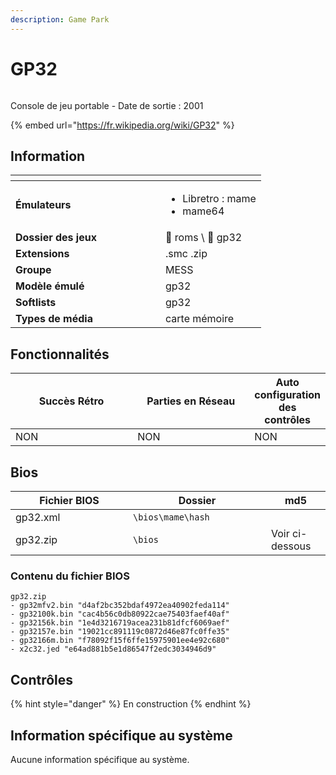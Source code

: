 ```yaml
---
description: Game Park
---
```


# GP32

<div align="left">

<figure><img src="https://github.com/fabricecaruso/es-theme-carbon/blob/master/art/logos/gp32.png?raw=true" alt=""><figcaption></figcaption></figure>

</div>

Console de jeu portable - Date de sortie : 2001

{% embed url="https://fr.wikipedia.org/wiki/GP32" %}

## Information

<table data-header-hidden><thead><tr><th width="224"></th><th></th></tr></thead><tbody><tr><td><strong>Émulateurs</strong></td><td><ul><li>Libretro : mame</li><li>mame64</li></ul></td></tr><tr><td><strong>Dossier des jeux</strong></td><td><span data-gb-custom-inline data-tag="emoji" data-code="1f4c2">📂</span> roms \ <span data-gb-custom-inline data-tag="emoji" data-code="1f4c2">📂</span> gp32</td></tr><tr><td><strong>Extensions</strong></td><td>.smc .zip</td></tr><tr><td><strong>Groupe</strong></td><td>MESS</td></tr><tr><td><strong>Modèle émulé</strong></td><td>gp32</td></tr><tr><td><strong>Softlists</strong></td><td>gp32</td></tr><tr><td><strong>Types de média</strong></td><td>carte mémoire</td></tr></tbody></table>

## Fonctionnalités

<table><thead><tr><th width="256">Succès Rétro</th><th width="243">Parties en Réseau</th><th>Auto configuration des contrôles</th></tr></thead><tbody><tr><td>NON</td><td>NON</td><td>NON</td></tr></tbody></table>

## Bios

<table><thead><tr><th width="172">Fichier BIOS</th><th width="205">Dossier</th><th>md5</th></tr></thead><tbody><tr><td>gp32.xml</td><td><code>\bios\mame\hash</code></td><td></td></tr><tr><td>gp32.zip</td><td><code>\bios</code></td><td>Voir ci-dessous</td></tr></tbody></table>

### Contenu du fichier BIOS

```
gp32.zip
- gp32mfv2.bin "d4af2bc352bdaf4972ea40902feda114"
- gp32100k.bin "cac4b56c0db80922cae75403faef40af"
- gp32156k.bin "1e4d3216719acea231b81dfcf6069aef"
- gp32157e.bin "19021cc891119c0872d46e87fc0ffe35"
- gp32166m.bin "f78092f15f6ffe15975901ee4e92c680"
- x2c32.jed "e64ad881b5e1d86547f2edc3034946d9"
```

## Contrôles

{% hint style="danger" %}
En construction
{% endhint %}

## Information spécifique au système

Aucune information spécifique au système.
